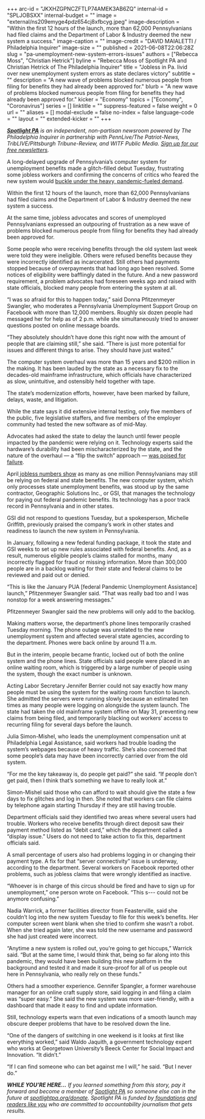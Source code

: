 +++
arc-id = "JKXHZGPNCZFTLP74AMEK3AB6ZQ"
internal-id = "SPLJOBSXX"
internal-budget = ""
image = "external/ns209emyge4pdz654cj8xfbcyg.jpeg"
image-description = "Within the first 12 hours of the launch, more than 62,000 Pennsylvanians had filed claims and the Department of Labor & Industry deemed the new system a success."
image-caption = ""
image-credit = "DAVID MAIALETTI / Philadelphia Inquirer"
image-size = ""
published = 2021-06-08T22:06:28Z
slug = "pa-unemployment-new-system-errors-issues"
authors = ["Rebecca Moss", "Christian Hetrick"]
byline = "Rebecca Moss of Spotlight PA and Christian Hetrick of The Philadelphia Inquirer"
title = "Jobless in Pa. livid over new unemployment system errors as state declares victory"
subtitle = ""
description = "A new wave of problems blocked numerous people from filing for benefits they had already been approved for."
blurb = "A new wave of problems blocked numerous people from filing for benefits they had already been approved for."
kicker = "Economy"
topics = ["Economy", "Coronavirus"]
series = []
linktitle = ""
suppress-featured = false
weight = 0
url = ""
aliases = []
modal-exclude = false
no-index = false
language-code = ""
layout = ""
extended-kicker = ""
+++

<a href="https://www.spotlightpa.org/"><i><b>Spotlight PA</b></i></a><i> is an independent, non-partisan newsroom powered by The Philadelphia Inquirer in partnership with PennLive/The Patriot-News, TribLIVE/Pittsburgh Tribune-Review, and WITF Public Media. </i><a href="https://www.spotlightpa.org/newsletters"><i>Sign up for our free newsletters</i></a><i>.</i>

A long-delayed upgrade of Pennsylvania’s computer system for unemployment benefits made a glitch-filled debut Tuesday, frustrating some jobless workers and confirming the concerns of critics who feared the new system would <a href="https://www.spotlightpa.org/news/2021/05/pa-unemployment-claims-overhaul-ibm-gsi-benefits-labor-industry/" target="_blank">buckle under the heavy, pandemic-fueled demand</a>.

Within the first 12 hours of the launch, more than 62,000 Pennsylvanians had filed claims and the Department of Labor &amp; Industry deemed the new system a success.

At the same time, jobless advocates and scores of unemployed Pennsylvanians expressed an outpouring of frustration as a new wave of problems blocked numerous people from filing for benefits they had already been approved for.

<script src="https://www.spotlightpa.org/embed.js" async></script><div data-spl-embed-version="1" data-spl-src="https://www.spotlightpa.org/embeds/tips/?tip_text=%3Cb%3EAre%20you%20facing%20difficulties%20using%20the%20new%20unemployment%20system%3F%3C%2Fb%3E%20We%20want%20to%20hear%20from%20you."></div>

Some people who were receiving benefits through the old system last week were told they were ineligible. Others were refused benefits because they were incorrectly identified as incarcerated. Still others had payments stopped because of overpayments that had long ago been resolved. Some notices of eligibility were bafflingly dated in the future. And a new password requirement, a problem advocates had foreseen weeks ago and raised with state officials, blocked many people from entering the system at all.

“I was so afraid for this to happen today,” said Donna Pfitzenmeyer Swangler, who moderates a Pennsylvania Unemployment Support Group on Facebook with more than 12,000 members. Roughly six dozen people had messaged her for help as of 2 p.m. while she simultaneously tried to answer questions posted on online message boards.

“They absolutely shouldn’t have done this right now with the amount of people that are claiming still,” she said. “There is just more potential for issues and different things to arise. They should have just waited.”

The computer system overhaul was more than 15 years and $200 million in the making. It has been lauded by the state as a necessary fix to the decades-old mainframe infrastructure, which officials have characterized as slow, unintuitive, and ostensibly held together with tape.

The state’s modernization efforts, however, have been marked by failure, delays, waste, and litigation.

While the state says it did extensive internal testing, only five members of the public, five legislative staffers, and five members of the employer community had tested the new software as of mid-May.

Advocates had asked the state to delay the launch until fewer people impacted by the pandemic were relying on it. Technology experts said the hardware’s durability had been mischaracterized by the state, and the nature of the overhaul — a “flip the switch” approach — <a href="https://www.spotlightpa.org/news/2021/05/pa-unemployment-claims-overhaul-ibm-gsi-benefits-labor-industry/">was poised for failure</a>.

April<a href="https://www.dol.gov/ui/data.pdf"> jobless numbers show</a> as many as one million Pennsylvanians may still be relying on federal and state benefits. The new computer system, which only processes state unemployment benefits, was stood up by the same contractor, Geographic Solutions Inc., or GSI, that manages the technology for paying out federal pandemic benefits. Its technology has a poor track record in Pennsylvania and in other states.

<script src="https://www.spotlightpa.org/embed.js" async></script><div data-spl-embed-version="1" data-spl-src="https://www.spotlightpa.org/embeds/newsletter/"></div>

GSI did not respond to questions Tuesday, but a spokesperson, Michelle Griffith, previously praised the company’s work in other states and readiness to launch the new system in Pennsylvania.

In January, following a new federal funding package, it took the state and GSI weeks to set up new rules associated with federal benefits. And, as a result, numerous eligible people’s claims stalled for months, many incorrectly flagged for fraud or missing information. More than 300,000 people are in a backlog waiting for their state and federal claims to be reviewed and paid out or denied.

“This is like the January PUA [federal Pandemic Unemployment Assistance] launch,” Pfitzenmeyer Swangler said. “That was really bad too and I was nonstop for a week answering messages.”

Pfitzenmeyer Swangler said the new problems will only add to the backlog.

Making matters worse, the department’s phone lines temporarily crashed Tuesday morning. The phone outage was unrelated to the new unemployment system and affected several state agencies, according to the department. Phones were back online by around 11 a.m.

But in the interim, people became frantic, locked out of both the online system and the phone lines. State officials said people were placed in an online waiting room, which is triggered by a large number of people using the system, though the exact number is unknown.

Acting Labor Secretary Jennifer Berrier could not say exactly how many people must be using the system for the waiting room function to launch. She admitted the servers were running slowly because an estimated ten times as many people were logging on alongside the system launch. The state had taken the old mainframe system offline on May 31, preventing new claims from being filed, and temporarily blacking out workers’ access to recurring filing for several days before the launch.

Julia Simon-Mishel, who leads the unemployment compensation unit at Philadelphia Legal Assistance, said workers had trouble loading the system’s webpages because of heavy traffic. She’s also concerned that some people’s data may have been incorrectly carried over from the old system.

“For me the key takeaway is, do people get paid?” she said. “If people don’t get paid, then I think that’s something we have to really look at.”

Simon-Mishel said those who can afford to wait should give the state a few days to fix glitches and log in then. She noted that workers can file claims by telephone again starting Thursday if they are still having trouble.

Department officials said they identified two areas where several users had trouble. Workers who receive benefits through direct deposit saw their payment method listed as “debit card,” which the department called a “display issue.” Users do not need to take action to fix this, department officials said.

A small percentage of users also had problems logging in or changing their payment type. A fix for that “server connectivity” issue is underway, according to the department. Several workers on Facebook reported other problems, such as jobless claims that were wrongly identified as inactive.

“Whoever is in charge of this circus should be fired and have to sign up for unemployment,” one person wrote on Facebook. “This s--- could not be anymore confusing.”

<script src="https://www.spotlightpa.org/embed.js" async></script><div data-spl-embed-version="1" data-spl-src="https://www.spotlightpa.org/embeds/donate/?teaser_text=If%20you%20learned%20something%20from%20this%20report%2C%20pay%20it%20forward%20and%20become%20a%20member%20of%20Spotlight%20PA%20so%20someone%20else%20can%20in%20the%20future."></div>

Nadia Warrick, a former facilities director from Feasterville, said she couldn’t log into the new system Tuesday to file for this week’s benefits. Her computer screen went blank when she tried to confirm she wasn’t a robot. When she tried again later, she was told the new username and password she had just created were incorrect.

“Anytime a new system is rolled out, you’re going to get hiccups,” Warrick said. “But at the same time, I would think that, being so far along into this pandemic, they would have been building this new platform in the background and tested it and made it sure-proof for all of us people out here in Pennsylvania, who really rely on these funds.”

Others had a smoother experience. Gennifer Spangler, a former warehouse manager for an online craft supply store, said logging in and filing a claim was “super easy.” She said the new system was more user-friendly, with a dashboard that made it easy to find and update information.

Still, technology experts warn that even indications of a smooth launch may obscure deeper problems that have to be resolved down the line.

“One of the dangers of switching in one weekend is it looks at first like everything worked,” said Waldo Jaquith, a government technology expert who works at Georgetown University’s Beeck Center for Social Impact and Innovation. “It didn’t.”

“If I can find someone who can bet against me I will,” he said. “But I never do.”

<i><b>WHILE YOU’RE HERE...</b></i><i> If you learned something from this story, pay it forward and become a member of </i><a href="https://www.spotlightpa.org/"><i>Spotlight PA</i></a><i> so someone else can in the future at </i><a href="http://spotlightpa.org/donate"><i>spotlightpa.org/donate</i></a><i>. Spotlight PA is funded by</i><a href="https://www.spotlightpa.org/support"><i> foundations</i></a><i> </i><a href="https://www.spotlightpa.org/support"><i>and readers like you</i></a><i> who are committed to accountability journalism that gets results.</i>
